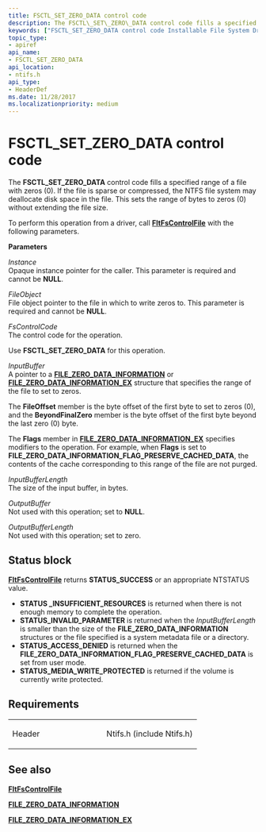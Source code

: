 ```yaml
---
title: FSCTL_SET_ZERO_DATA control code
description: The FSCTL\_SET\_ZERO\_DATA control code fills a specified range of a file with zeros (0).
keywords: ["FSCTL_SET_ZERO_DATA control code Installable File System Drivers"]
topic_type:
- apiref
api_name:
- FSCTL_SET_ZERO_DATA
api_location:
- ntifs.h
api_type:
- HeaderDef
ms.date: 11/28/2017
ms.localizationpriority: medium
---
```


# FSCTL\_SET\_ZERO\_DATA control code


The **FSCTL\_SET\_ZERO\_DATA** control code fills a specified range of a file with zeros (0). If the file is sparse or compressed, the NTFS file system may deallocate disk space in the file. This sets the range of bytes to zeros (0) without extending the file size.

To perform this operation from a driver, call [**FltFsControlFile**](/windows-hardware/drivers/ddi/fltkernel/nf-fltkernel-fltfscontrolfile) with the following parameters.

**Parameters**

<a href="" id="instance"></a>*Instance*  
Opaque instance pointer for the caller. This parameter is required and cannot be **NULL**.

<a href="" id="fileobject"></a>*FileObject*  
File object pointer to the file in which to write zeros to. This parameter is required and cannot be **NULL**.

<a href="" id="fscontrolcode"></a>*FsControlCode*  
The control code for the operation.

Use **FSCTL\_SET\_ZERO\_DATA** for this operation.

<a href="" id="inputbuffer"></a>*InputBuffer*  
A pointer to a [**FILE\_ZERO\_DATA\_INFORMATION**](/windows-hardware/drivers/ddi/ntifs/ns-ntifs-_file_zero_data_information) or [**FILE\_ZERO\_DATA\_INFORMATION\_EX**](/windows-hardware/drivers/ddi/ntifs/ns-ntifs-_file_zero_data_information_ex) structure that specifies the range of the file to set to zeros.

The **FileOffset** member is the byte offset of the first byte to set to zeros (0), and the **BeyondFinalZero** member is the byte offset of the first byte beyond the last zero (0) byte.

The **Flags** member in [**FILE\_ZERO\_DATA\_INFORMATION\_EX**](/windows-hardware/drivers/ddi/ntifs/ns-ntifs-_file_zero_data_information_ex) specifies modifiers to the operation. For example, when **Flags** is set to **FILE\_ZERO\_DATA\_INFORMATION\_FLAG\_PRESERVE\_CACHED\_DATA**, the contents of the cache corresponding to this range of the file are not purged.

<a href="" id="inputbufferlength"></a>*InputBufferLength*  
The size of the input buffer, in bytes.

<a href="" id="outputbuffer"></a>*OutputBuffer*  
Not used with this operation; set to **NULL**.

<a href="" id="outputbufferlength"></a>*OutputBufferLength*  
Not used with this operation; set to zero.

## Status block

[**FltFsControlFile**](/windows-hardware/drivers/ddi/fltkernel/nf-fltkernel-fltfscontrolfile) returns **STATUS\_SUCCESS** or an appropriate NTSTATUS value.

-   **STATUS \_INSUFFICIENT\_RESOURCES** is returned when there is not enough memory to complete the operation.
-   **STATUS\_INVALID\_PARAMETER** is returned when the *InputBufferLength* is smaller than the size of the **FILE\_ZERO\_DATA\_INFORMATION** structures or the file specified is a system metadata file or a directory.
-   **STATUS\_ACCESS\_DENIED** is returned when the **FILE\_ZERO\_DATA\_INFORMATION\_FLAG\_PRESERVE\_CACHED\_DATA** is set from user mode.
-   **STATUS\_MEDIA\_WRITE\_PROTECTED** is returned if the volume is currently write protected.

## Requirements

<table>
<colgroup>
<col width="50%" />
<col width="50%" />
</colgroup>
<tbody>
<tr class="odd">
<td align="left"><p>Header</p></td>
<td align="left">Ntifs.h (include Ntifs.h)</td>
</tr>
</tbody>
</table>

## See also


[**FltFsControlFile**](/windows-hardware/drivers/ddi/fltkernel/nf-fltkernel-fltfscontrolfile)

[**FILE\_ZERO\_DATA\_INFORMATION**](/windows-hardware/drivers/ddi/ntifs/ns-ntifs-_file_zero_data_information)

[**FILE\_ZERO\_DATA\_INFORMATION\_EX**](/windows-hardware/drivers/ddi/ntifs/ns-ntifs-_file_zero_data_information_ex)

 

